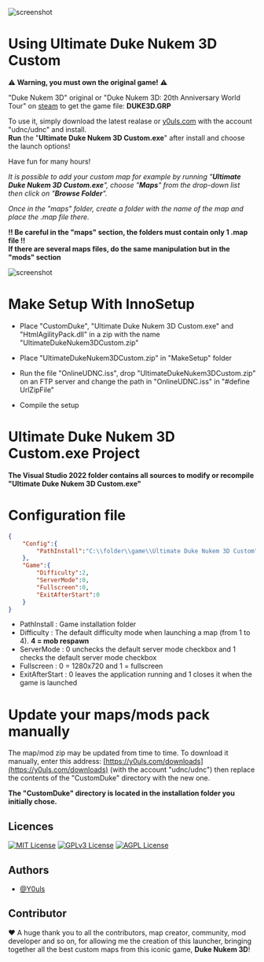 ![screenshot](CustomDuke/cover/background.jpg "Ultimate Duke Nukem 3D Custom")

# Using Ultimate Duke Nukem 3D Custom

:warning: **Warning, you must own the original game!** :warning:

"Duke Nukem 3D" original or "Duke Nukem 3D: 20th Anniversary World Tour" on [steam](https://store.steampowered.com/app/434050/Duke_Nukem_3D_20th_Anniversary_World_Tour/) to get the game file: **DUKE3D.GRP**

To use it, simply download the latest realase or [y0uls.com](https://y0uls.com) with the account "udnc/udnc" and install.\
**Run** the "**Ultimate Duke Nukem 3D Custom.exe**" after install and choose the launch options!

Have fun for many hours!

_It is possible to add your custom map for example by running "**Ultimate Duke Nukem 3D Custom.exe**", choose "**Maps**" from the drop-down list then click on "**Browse Folder**"._

_Once in the "maps" folder, create a folder with the name of the map and place the .map file there._

**!! Be careful in the "maps" section, the folders must contain only 1 .map file !!**\
**If there are several maps files, do the same manipulation but in the "mods" section**

![screenshot](MakeSetup/UDNC.png "Ultimate Duke Nukem 3D Custom")


# Make Setup With InnoSetup

- Place "CustomDuke", "Ultimate Duke Nukem 3D Custom.exe" and "HtmlAgilityPack.dll" in a zip with the name "UltimateDukeNukem3DCustom.zip"

- Place "UltimateDukeNukem3DCustom.zip" in "MakeSetup" folder

- Run the file "OnlineUDNC.iss", drop "UltimateDukeNukem3DCustom.zip" on an FTP server and change the path in "OnlineUDNC.iss" in "#define UrlZipFile"

- Compile the setup


# Ultimate Duke Nukem 3D Custom.exe Project

**The Visual Studio 2022 folder contains all sources to modify or recompile "Ultimate Duke Nukem 3D Custom.exe"**

# Configuration file

```json
{
    "Config":{
        "PathInstall":"C:\\folder\\game\\Ultimate Duke Nukem 3D Custom"
    },
    "Game":{
        "Difficulty":2,
        "ServerMode":0,
        "Fullscreen":0,
        "ExitAfterStart":0
    }
}
```
- PathInstall : Game installation folder
- Difficulty : The default difficulty mode when launching a map (from 1 to 4). **4 = mob respawn**
- ServerMode : 0 unchecks the default server mode checkbox and 1 checks the default server mode checkbox
- Fullscreen : 0 = 1280x720 and 1 = fullscreen
- ExitAfterStart : 0 leaves the application running and 1 closes it when the game is launched


# Update your maps/mods pack manually

The map/mod zip may be updated from time to time. To download it manually, enter this address: [https://y0uls.com/downloads](https://y0uls.com/downloads) (with the account "udnc/udnc") then replace the contents of the "CustomDuke" directory with the new one.

**The "CustomDuke" directory is located in the installation folder you initially chose.**


## Licences

[![MIT License](https://img.shields.io/badge/License-MIT-green.svg)](https://choosealicense.com/licenses/mit/)
[![GPLv3 License](https://img.shields.io/badge/License-GPL%20v3-yellow.svg)](https://opensource.org/licenses/)
[![AGPL License](https://img.shields.io/badge/license-AGPL-blue.svg)](http://www.gnu.org/licenses/agpl-3.0)


## Authors

- [@Y0uls](https://github.com/y0uls)


## Contributor

:heart: A huge thank you to all the contributors, map creator, community, mod developer and so on, for allowing me the creation of this launcher, bringing together all the best custom maps from this iconic game, **Duke Nukem 3D**!
